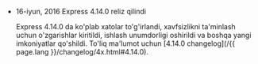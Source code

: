 <ul>
  <li>
    <p class="announcement-title"><time datetime="2016-06-16 19:00">16-iyun, 2016</time> Express 4.14.0 reliz qilindi</p>
    <p markdown="1">
    Express 4.14.0 da ko'plab xatolar to'g'irlandi, xavfsizlikni ta'minlash uchun o'zgarishlar kiritildi, ishlash unumdorligi oshirildi va boshqa yangi imkoniyatlar qo'shildi. To'liq ma'lumot uchun [4.14.0 changelog](/{{ page.lang }}/changelog/4x.html#4.14.0).
    </p>
  </li>
</ul>

